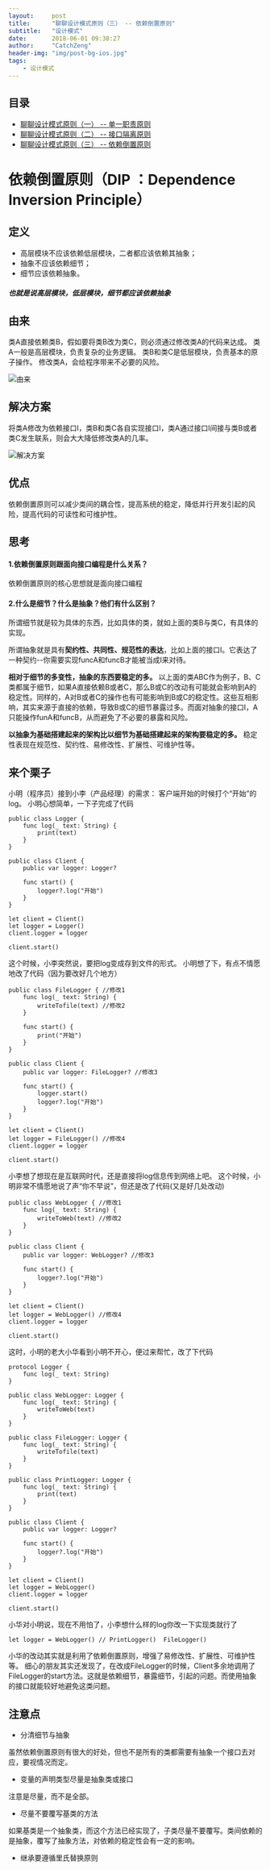 ```yaml
---
layout:     post
title:      "聊聊设计模式原则（三） -- 依赖倒置原则"
subtitle:   "设计模式"
date:       2018-06-01 09:38:27 
author:     "CatchZeng"
header-img: "img/post-bg-ios.jpg"
tags:
    - 设计模式
---
```

<span id="busuanzi_container_page_pv"></span>

## 目录

* [聊聊设计模式原则（一） -- 单一职责原则](http://catchzeng.com/2017/02/19/%E8%81%8A%E8%81%8A%E8%AE%BE%E8%AE%A1%E6%A8%A1%E5%BC%8F%E5%8E%9F%E5%88%99-%E4%B8%80-%E5%8D%95%E4%B8%80%E8%81%8C%E8%B4%A3%E5%8E%9F%E5%88%99/)
* [聊聊设计模式原则（二） -- 接口隔离原则](http://catchzeng.com/2017/05/04/%E8%81%8A%E8%81%8A%E8%AE%BE%E8%AE%A1%E6%A8%A1%E5%BC%8F%E5%8E%9F%E5%88%99-%E4%BA%8C-%E6%8E%A5%E5%8F%A3%E9%9A%94%E7%A6%BB%E5%8E%9F%E5%88%99/)
* [聊聊设计模式原则（三） -- 依赖倒置原则](http://catchzeng.com/2018/06/01/%E8%81%8A%E8%81%8A%E8%AE%BE%E8%AE%A1%E6%A8%A1%E5%BC%8F%E5%8E%9F%E5%88%99-%E4%B8%89-%E4%BE%9D%E8%B5%96%E5%80%92%E7%BD%AE%E5%8E%9F%E5%88%99/)

# 依赖倒置原则（DIP ：Dependence Inversion Principle）

## 定义

* 高层模块不应该依赖低层模块，二者都应该依赖其抽象；
* 抽象不应该依赖细节；
* 细节应该依赖抽象。

##### 也就是说高层模块，低层模块，细节都应该依赖抽象

## 由来

类A直接依赖类B，假如要将类B改为类C，则必须通过修改类A的代码来达成。
类A一般是高层模块，负责复杂的业务逻辑。
类B和类C是低层模块，负责基本的原子操作。
修改类A，会给程序带来不必要的风险。

![由来](/img/in-post/post-design-pattern/dip-1.png)

## 解决方案
将类A修改为依赖接口I，类B和类C各自实现接口I，类A通过接口I间接与类B或者类C发生联系，则会大大降低修改类A的几率。

![解决方案](/img/in-post/post-design-pattern/dip-2.png)


## 优点
依赖倒置原则可以减少类间的耦合性，提高系统的稳定，降低并行开发引起的风险，提高代码的可读性和可维护性。

## 思考

#### 1.依赖倒置原则跟面向接口编程是什么关系？
依赖倒置原则的核心思想就是面向接口编程

#### 2.什么是细节？什么是抽象？他们有什么区别？

所谓细节就是较为具体的东西，比如具体的类，就如上面的类B与类C，有具体的实现。

所谓抽象就是具有**契约性、共同性、规范性的表达**，比如上面的接口I。它表达了一种契约--你需要实现funcA和funcB才能被当成I来对待。

**相对于细节的多变性，抽象的东西要稳定的多。**
以上面的类ABC作为例子，B、C类都属于细节，如果A直接依赖B或者C，那么B或C的改动有可能就会影响到A的稳定性。同样的，A对B或者C的操作也有可能影响到B或C的稳定性。这些互相影响，其实来源于直接的依赖，导致B或C的细节暴露过多。而面对抽象的接口I，A只能操作funA和funcB，从而避免了不必要的暴露和风险。

**以抽象为基础搭建起来的架构比以细节为基础搭建起来的架构要稳定的多。**
稳定性表现在规范性、契约性、易修改性、扩展性、可维护性等。

## 来个栗子
小明（程序员）接到小李（产品经理）的需求：
客户端开始的时候打个“开始”的log。
小明心想简单，一下子完成了代码
```
public class Logger {
    func log(_ text: String) {
        print(text)
    }
}

public class Client {
    public var logger: Logger?

    func start() {
        logger?.log("开始")
    }
}

let client = Client()
let logger = Logger()
client.logger = logger

client.start()
```
这个时候，小李突然说，要把log变成存到文件的形式。
小明想了下，有点不情愿地改了代码（因为要改好几个地方）
```
public class FileLogger { //修改1
    func log(_ text: String) {
        writeTofile(text) //修改2
    }
    
    func start() {
        print("开始")
    }
}

public class Client {
    public var logger: FileLogger? //修改3

    func start() {
        logger.start()
        logger?.log("开始")
    }
}

let client = Client()
let logger = FileLogger() //修改4
client.logger = logger

client.start()
```
小李想了想现在是互联网时代，还是直接将log信息传到网络上吧。
这个时候，小明非常不情愿地说了声“你不早说”，但还是改了代码(又是好几处改动)

```
public class WebLogger { //修改1
    func log(_ text: String) {
        writeToWeb(text) //修改2
    }
}

public class Client {
    public var logger: WebLogger? //修改3

    func start() {
        logger?.log("开始")
    }
}

let client = Client()
let logger = WebLogger() //修改4
client.logger = logger

client.start()
```
这时，小明的老大小华看到小明不开心，便过来帮忙，改了下代码
```
protocol Logger {
    func log(_ text: String)
}

public class WebLogger: Logger {
    func log(_ text: String) {
        writeToWeb(text) 
    }
}

public class FileLogger: Logger {
    func log(_ text: String) {
        writeTofile(text) 
    }
}

public class PrintLogger: Logger {
    func log(_ text: String) {
        print(text)
    }
}

public class Client {
    public var logger: Logger? 

    func start() {
        logger?.log("开始")
    }
}

let client = Client()
let logger = WebLogger()
client.logger = logger

client.start()
```
小华对小明说，现在不用怕了，小李想什么样的log你改一下实现类就行了
```
let logger = WebLogger() // PrintLogger()  FileLogger()
```

小华的改动其实就是利用了依赖倒置原则，增强了易修改性、扩展性、可维护性等。
细心的朋友其实还发现了，在改成FileLogger的时候，Client多余地调用了FileLogger的start方法。这就是依赖细节，暴露细节，引起的问题。而使用抽象的接口就能较好地避免这类问题。

## 注意点

* 分清细节与抽象

虽然依赖倒置原则有很大的好处，但也不是所有的类都需要有抽象一个接口去对应，要视情况而定。

* 变量的声明类型尽量是抽象类或接口

注意是尽量，而不是全部。

* 尽量不要覆写基类的方法 

如果基类是一个抽象类，而这个方法已经实现了，子类尽量不要覆写。类间依赖的是抽象，覆写了抽象方法，对依赖的稳定性会有一定的影响。

* 继承要遵循里氏替换原则